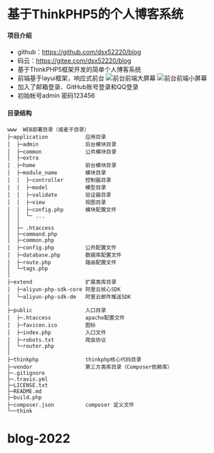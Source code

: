 # 基于ThinkPHP5的个人博客系统

#### 项目介绍
- github：https://github.com/dsx52220/blog
- 码云：https://gitee.com/dsx52220/blog
- 基于ThinkPHP5框架开发的简单个人博客系统
- 前端基于layui框架，响应式前台
![前台前端大屏幕](https://images.gitee.com/uploads/images/2018/0820/214649_081f8af6_1836201.jpeg "pc.jpg")
![前台前端小屏幕](https://images.gitee.com/uploads/images/2018/0820/214748_d2182843_1836201.jpeg "mobile.jpg")
- 加入了邮箱登录、GitHub账号登录和QQ登录
- 初始帐号admin 密码123456

#### 目录结构
~~~
www  WEB部署目录（或者子目录）
├─application            应用目录
│  ├─admin               后台模块目录
│  ├─common              公共模块目录
│  ├─extra              
│  ├─home                前台模块目录
│  ├─module_name         模块目录
│  │  ├─controller       控制器目录
│  │  ├─model            模型目录
│  │  ├─validate         验证器目录
│  │  ├─view             视图目录
│  │  ├─config.php       模块配置文件
│  │  └─ ...            
│  │
│  ├─ .htaccess         
│  ├─command.php        
│  ├─common.php         
│  ├─config.php          公共配置文件
│  ├─database.php        数据库配置文件
│  ├─route.php           路由配置文件
│  └─tags.php           
│
├─extend                 扩展类库目录
│  ├─aliyun-php-sdk-core 阿里云核心SDK
│  └─aliyun-php-sdk-dm   阿里云邮件推送SDK
│ 
├─public                 入口目录
│  ├─.htaccess           apache配置文件
│  ├─favicon.ico         图标
│  ├─index.php           入口文件
│  ├─robots.txt          爬虫协议
│  └─router.php            
│ 
├─thinkphp               thinkphp核心代码目录
├─vendor                 第三方类库目录（Composer依赖库）
├─.gitignore            
├─.travis.yml           
├─LICENSE.txt           
├─README.md             
├─build.php             
├─composer.json          composer 定义文件
└──think                
~~~


# blog-2022
